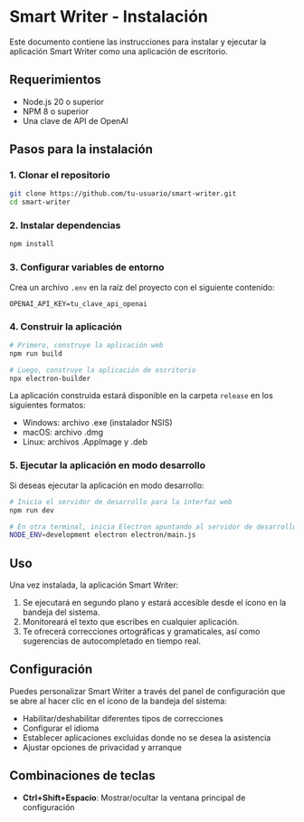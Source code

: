 # Smart Writer - Instalación

Este documento contiene las instrucciones para instalar y ejecutar la aplicación Smart Writer como una aplicación de escritorio.

## Requerimientos

- Node.js 20 o superior
- NPM 8 o superior
- Una clave de API de OpenAI

## Pasos para la instalación

### 1. Clonar el repositorio

```bash
git clone https://github.com/tu-usuario/smart-writer.git
cd smart-writer
```

### 2. Instalar dependencias

```bash
npm install
```

### 3. Configurar variables de entorno

Crea un archivo `.env` en la raíz del proyecto con el siguiente contenido:

```
OPENAI_API_KEY=tu_clave_api_openai
```

### 4. Construir la aplicación

```bash
# Primero, construye la aplicación web
npm run build

# Luego, construye la aplicación de escritorio
npx electron-builder
```

La aplicación construida estará disponible en la carpeta `release` en los siguientes formatos:

- Windows: archivo .exe (instalador NSIS)
- macOS: archivo .dmg
- Linux: archivos .AppImage y .deb

### 5. Ejecutar la aplicación en modo desarrollo

Si deseas ejecutar la aplicación en modo desarrollo:

```bash
# Inicia el servidor de desarrollo para la interfaz web
npm run dev

# En otra terminal, inicia Electron apuntando al servidor de desarrollo
NODE_ENV=development electron electron/main.js
```

## Uso

Una vez instalada, la aplicación Smart Writer:

1. Se ejecutará en segundo plano y estará accesible desde el ícono en la bandeja del sistema.
2. Monitoreará el texto que escribes en cualquier aplicación.
3. Te ofrecerá correcciones ortográficas y gramaticales, así como sugerencias de autocompletado en tiempo real.

## Configuración

Puedes personalizar Smart Writer a través del panel de configuración que se abre al hacer clic en el ícono de la bandeja del sistema:

- Habilitar/deshabilitar diferentes tipos de correcciones
- Configurar el idioma
- Establecer aplicaciones excluidas donde no se desea la asistencia
- Ajustar opciones de privacidad y arranque

## Combinaciones de teclas

- **Ctrl+Shift+Espacio**: Mostrar/ocultar la ventana principal de configuración